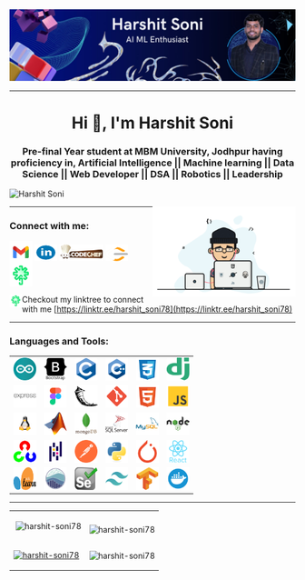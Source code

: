 <img src="assets/Images/LinkedIn Banner.jpg" alt="harshit-soni78"/>

<br/>

---

<h1 align="center">Hi 👋, I'm Harshit Soni</h1>
<h3 align="center">Pre-final Year student at MBM University, Jodhpur having proficiency in, Artificial Intelligence ||
    Machine learning || Data Science || Web Developer || DSA || Robotics || Leadership</h3>

<p align="left"> <img src="https://komarev.com/ghpvc/?username=Harshit-Soni78&label=Profile%20views&color=0e75b6&style=flat" alt="Harshit Soni" width="100px"/></p>

<img align="right" alt="coding" width="50%" src="assets/Images/coffieanimation.gif">

---

<h3 align="left">Connect with me:</h3>
<p align="left">
    <a href="mailto:harshitsoni11664@gmail.com" target="blank"><img align="center" src="assets\SVG\gmail.svg" alt="harshitsoni11664@gmail.com" height="40" width="40" /></a>
    <a href="https://www.linkedin.com/in/harshit-soni78/" target="blank"><img align="center" src="assets\SVG\linkedin.svg" alt="harshit-soni78" height="30" width="40" /></a>
    <a href="https://www.codechef.com/users/harshit_soni78" target="blank"><img align="center" src="assets\SVG\codechef.svg" alt="harshit-soni78" height="30" width=auto /></a>
    <a href="https://leetcode.com/u/Harshit_Soni78/" target="blank"><img align="center" src="assets\SVG\leetcode.svg" alt="harshit-soni78" height="30" width="40" /></a>
    <a href="https://linktr.ee/harshit_soni78" target="blank"><img align="center" src="assets\SVG\linktree.svg" alt="harshit-soni78" height="40" width="40" /></a>
</p>

<img align="left" alt="😊" width="22" src="assets\SVG\linktree.svg"> Checkout my linktree to connect with me [https://linktr.ee/harshit_soni78](https://linktr.ee/harshit_soni78)

---

<h3 align="left">Languages and Tools:</h3>
<p align="left">

|                                                                                                                                                                           |                                                                                                                                                                       |                                                                                                                                                                       |                                                                                                                                                                                       |                                                                                                                                                                  |                                                                                                                                                                                  |
| ------------------------------------------------------------------------------------------------------------------------------------------------------------------------- | --------------------------------------------------------------------------------------------------------------------------------------------------------------------- | --------------------------------------------------------------------------------------------------------------------------------------------------------------------- | ------------------------------------------------------------------------------------------------------------------------------------------------------------------------------------- | ---------------------------------------------------------------------------------------------------------------------------------------------------------------- | -------------------------------------------------------------------------------------------------------------------------------------------------------------------------------- |
| <a href="https://www.arduino.cc/" target="_blank" rel="noreferrer"> <img src="assets/SVG/arduino-1.svg" alt="arduino" width="40" height="40" /></a>                       | <a href="https://getbootstrap.com" target="_blank" rel="noreferrer"> <img src="assets/SVG/bootstrap-plain-wordmark.svg" alt="bootstrap" width="40" height="40" /></a> | <a href="https://www.cprogramming.com/" target="_blank" rel="noreferrer"> <img src="assets/SVG/c-original.svg" alt="c" width="40" height="40" /></a>                  | <a href="https://www.w3schools.com/cpp/" target="_blank" rel="noreferrer"> <img src="assets/SVG/cpp.svg" alt="cplusplus" width="40" height="40" /> </a>                               | <a href="https://www.w3schools.com/css/" target="_blank" rel="noreferrer"> <img src="assets/SVG/css.svg" alt="css3" width="40" height="40" /> </a>               | <a href="https://www.djangoproject.com/" target="_blank" rel="noreferrer"> <img src="assets/SVG/django.svg" alt="django" width="40" height="40" /> </a>                          |
| <a href="https://expressjs.com" target="_blank" rel="noreferrer"> <img src="assets/SVG/express-original-wordmark.svg" alt="express" width="40" height="40" /> </a>        | <a href="https://www.figma.com/" target="_blank" rel="noreferrer"> <img src="assets/SVG/figma.svg" alt="figma" width="40" height="40" /> </a>                         | <a href="https://flask.palletsprojects.com/" target="_blank" rel="noreferrer"> <img src="assets/SVG/flask.svg" alt="flask" width="40" height="40" /> </a>             | <a href="https://git-scm.com/" target="_blank" rel="noreferrer"> <img src="assets/SVG/git.svg" alt="git" width="40" height="40" /> </a>                                               | <a href="https://www.w3.org/html/" target="_blank" rel="noreferrer"> <img src="assets/SVG/html-5.svg" alt="html5" width="40" height="40" /> </a>                 | <a href="https://developer.mozilla.org/en-US/docs/Web/JavaScript" target="_blank" rel="noreferrer"> <img src="assets/SVG/js.svg" alt="javascript" width="40" height="40" /> </a> |
| <a href="https://www.linux.org/" target="_blank" rel="noreferrer"> <img src="assets/SVG/linux.svg" alt="linux" width="40" height="40" /> </a>                             | <a href="https://www.mathworks.com/" target="_blank" rel="noreferrer"> <img src="assets/SVG/Matlab_Logo.png" alt="matlab" width="40" height="40" /> </a>              | <a href="https://www.mongodb.com/" target="_blank" rel="noreferrer"> <img src="assets/SVG/mongodb-original-wordmark.svg" alt="mongodb" width="40" height="40" /> </a> | <a href="https://www.microsoft.com/en-us/sql-server" target="_blank" rel="noreferrer"> <img src="assets/SVG/microsoft-sql-server-logo.svg" alt="mssql" width="40" height="40" /> </a> | <a href="https://www.mysql.com/" target="_blank" rel="noreferrer"> <img src="assets/SVG/mysql-original-wordmark.svg" alt="mysql" width="40" height="40" /> </a>  | <a href="https://nodejs.org" target="_blank" rel="noreferrer"> <img src="assets/SVG/nodejs-original-wordmark.svg" alt="nodejs" width="40" height="40" /> </a>                    |
| <a href="https://opencv.org/" target="_blank" rel="noreferrer"> <img src="assets/SVG/opencv-icon.svg" alt="opencv" width="40" height="40" /> </a>                         | <a href="https://pandas.pydata.org/" target="_blank" rel="noreferrer"> <img src="assets/SVG/pandas-original.svg" alt="pandas" width="40" height="40" /> </a>          | <a href="https://postman.com" target="_blank" rel="noreferrer"> <img src="assets/SVG/getpostman-icon.svg" alt="postman" width="40" height="40" /> </a>                | <a href="https://www.python.org" target="_blank" rel="noreferrer"> <img src="assets/SVG/python-original.svg" alt="python" width="40" height="40" /> </a>                              | <a href="https://pytorch.org/" target="_blank" rel="noreferrer"> <img src="assets/SVG/pytorch-icon.svg" alt="pytorch" width="40" height="40" /> </a>             | <a href="https://reactjs.org/" target="_blank" rel="noreferrer"> <img src="assets/SVG/react-original-wordmark.svg" alt="react" width="40" height="40" /> </a>                    |
| <a href="https://scikit-learn.org/" target="_blank" rel="noreferrer"> <img src="assets/SVG/Scikit_learn_logo_small.svg" alt="scikit_learn" width="40" height="40" /> </a> | <a href="https://seaborn.pydata.org/" target="_blank" rel="noreferrer"> <img src="assets/SVG/logo-mark-lightbg.svg" alt="seaborn" width="40" height="40" /> </a>      | <a href="https://www.selenium.dev" target="_blank" rel="noreferrer"> <img src="assets/SVG/selenium-logo.svg" alt="selenium" width="40" height="40" /> </a>            | <a href="https://tailwindcss.com/" target="_blank" rel="noreferrer"> <img src="assets/SVG/tailwindcss-icon.svg" alt="tailwind" width="40" height="40" /> </a>                         | <a href="https://www.tensorflow.org" target="_blank" rel="noreferrer"> <img src="assets/SVG/tensorflow-icon.svg" alt="tensorflow" width="40" height="40" /> </a> | <a href="https://www.docker.com/" target="_blank" rel="noreferrer"> <img src="assets/SVG/docker.svg" alt="doker" width="40" height="40" /> </a>                                  |

</p>

---

|                                                                                                                                                                                                                                                                |                                                                                                                                                                                            |
| -------------------------------------------------------------------------------------------------------------------------------------------------------------------------------------------------------------------------------------------------------------- | ------------------------------------------------------------------------------------------------------------------------------------------------------------------------------------------ |
| <p>&nbsp;<img align="center" src="https://github-readme-stats.vercel.app/api?username=harshit-soni78&show_icons=true&locale=en&theme=onedark" alt="harshit-soni78" /></p>                                                                                      | <p><img align="left" src="https://github-readme-stats.vercel.app/api/top-langs?username=harshit-soni78&show_icons=true&locale=en&layout=compact&theme=onedark" alt="harshit-soni78" /></p> |
| <p align="left"> <a href="https://github.com/ryo-ma/github-profile-trophy"><img src="https://github-profile-trophy.vercel.app/?username=harshit-soni78&theme=onedark&title=Commits,Repositories,Stars,PullRequest,Experience" alt="harshit-soni78" /></a> </p> | <p><img align="center" src="https://github-readme-streak-stats.herokuapp.com/?user=harshit-soni78&theme=onedark" alt="harshit-soni78" /></p>                                               |
